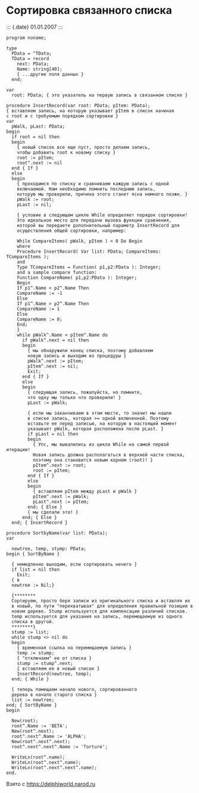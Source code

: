 Сортировка связанного списка
============================

::: {.date}
01.01.2007
:::

    program noname;
     
    type
      PData = ^TData;
      TData = record
        next: PData;
        Name: string[40];
        { ...другие поля данных }
      end;
     
    var
      root: PData; { это указатель на первую запись в связанном списке }
     
    procedure InsertRecord(var root: PData; pItem: PData);
    { вставляем запись, на которую указывает pItem в список начиная
    с root и с требуемым порядком сортировки }
    var
      pWalk, pLast: PData;
    begin
      if root = nil then
      begin
        { новый список все еще пуст, просто делаем запись,
        чтобы добавить root к новому списку }
        root := pItem;
        root^.next := nil
      end { If }
      else
      begin
        { проходимся по списку и сравниваем каждую запись с одной
        включаемой. Нам необходимо помнить последнюю запись,
        которую мы проверили, причина этого станет ясна немного позже. }
        pWalk := root;
        pLast := nil;
     
        { условие в следующем цикле While определяет порядок сортировки!
        Это идеальное место для передачи вызова функции сравнения,
        которой вы передаете дополнительный параметр InsertRecord для
        осуществления общей сортировки, например:
     
        While CompareItems( pWalk, pItem ) < 0 Do Begin
        where
        Procedure InsertRecord( Var list: PData; CompareItems: TCompareItems );
        and
        Type TCompareItems = Function( p1,p2:PData ): Integer;
        and a sample compare function:
        Function CompareName( p1,p2:PData ): Integer;
        Begin
        If p1^.Name < p2^.Name Then
        CompareName := -1
        Else
        If p1^.Name > p2^.Name Then
        CompareName := 1
        Else
        CompareName := 0;
        End;
        }
        while pWalk^.Name < pItem^.Name do
          if pWalk^.next = nil then
          begin
            { мы обнаружили конец списка, поэтому добавляем
            новую запись и выходим из процедуры }
            pWalk^.next := pItem;
            pItem^.next := nil;
            Exit;
          end { If }
          else
          begin
            { следующая запись, пожалуйста, но помните,
            что одну мы только что проверили! }
            pLast := pWalk;
     
            { если мы заканчиваем в этом месте, то значит мы нашли
            в списке запись, которая >= одной включенной. Поэтому
            вставьте ее перед записью, на которую в настоящий момент
            указывает pWalk, которая расположена после pLast. }
            if pLast = nil then
            begin
              { Упс, мы вывалились из цикла While на самой первой итерации!
              Новая запись должна располагаться в верхней части списка,
              поэтому она становится новым корнем (root)! }
              pItem^.next := root;
              root := pItem;
            end { If }
            else
            begin
              { вставляем pItem между pLast и pWalk }
              pItem^.next := pWalk;
              pLast^.next := pItem;
            end; { Else }
            { мы сделали это! }
          end; { Else }
      end; { InsertRecord }
     
    procedure SortbyName(var list: PData);
    var
     
      newtree, temp, stump: PData;
    begin { SortByName }
     
      { немедленно выходим, если сортировать нечего }
      if list = nil then
        Exit;
      { в
      newtree := Nil;}
     
      {********
      Сортируем, просто беря записи из оригинального списка и вставляя их
      в новый, по пути "перехватывая" для определения правильной позиции в
      новом дереве. Stump используется для компенсации различий списков.
      temp используется для указания на запись, перемещаемую из одного
      списка в другой.
      ********}
      stump := list;
      while stump <> nil do
      begin
        { временная ссылка на перемещаемую запись }
        temp := stump;
        { "отключаем" ее от списка }
        stump := stump^.next;
        { вставляем ее в новый список }
        InsertRecord(newtree, temp);
      end; { While }
     
      { теперь помещаем начало нового, сортированного
      дерева в начало старого списка }
      list := newtree;
    end; { SortByName }
    begin
     
      New(root);
      root^.Name := 'BETA';
      New(root^.next);
      root^.next^.Name := 'ALPHA';
      New(root^.next^.next);
      root^.next^.next^.Name := 'Torture';
     
      WriteLn(root^.name);
      WriteLn(root^.next^.name);
      WriteLn(root^.next^.next^.name);
    end.

Взято с <https://delphiworld.narod.ru>
